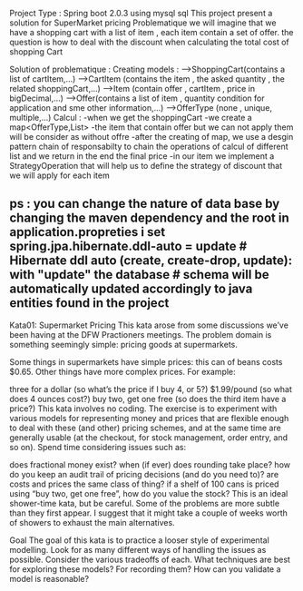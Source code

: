 Project Type : Spring boot 2.0.3 using mysql sql
This project present a solution for SuperMarket pricing 
Problematique 
we will imagine that we have a shopping cart with a list of item , each item contain a set of offer.
the question is how to deal with the discount when calculating the total cost of shopping Cart 

Solution of problematique : 
Creating models : -->ShoppingCart(contains a list of cartItem,...) 
                  -->CartItem (contains the item , the asked quantity , the related shoppingCart,...)
                  -->Item (contain offer , cartItem , price in bigDecimal,...)
                  -->Offer(contains a list of item , quantity condition for application and sme other information,...)
                  -->OfferType (none , unique, multiple,...)
Calcul :   -when we get the shoppingCart
                -we create a map<OfferType,List<Cartitem>>
                -the item that contain offer but we can not apply them will be consider as without offre 
            -after the creating of map, we use a desgin pattern chain of responsabilty to chain the operations of calcul of different list and we return in the end the final price
            -in our item we implement a StrategyOperation that will help us to define the strategy of discount that we will apply for each item 
 
 ps : you can change the nature of data base by changing the maven dependency and the root in application.propreties 
      i set spring.jpa.hibernate.ddl-auto = update
      # Hibernate ddl auto (create, create-drop, update): with "update" the database
      # schema will be automatically updated accordingly to java entities found in the project
 ------------------------------------------------------------------------------------------------------------------------------------

Kata01: Supermarket Pricing
This kata arose from some discussions we’ve been having at the DFW Practioners meetings. The problem domain is something seemingly simple: pricing goods at supermarkets.

Some things in supermarkets have simple prices: this can of beans costs $0.65. Other things have more complex prices. For example:

three for a dollar (so what’s the price if I buy 4, or 5?)
$1.99/pound (so what does 4 ounces cost?)
buy two, get one free (so does the third item have a price?)
This kata involves no coding. The exercise is to experiment with various models for representing money and prices that are flexible enough to deal with these (and other) pricing schemes, and at the same time are generally usable (at the checkout, for stock management, order entry, and so on). Spend time considering issues such as:

does fractional money exist?
when (if ever) does rounding take place?
how do you keep an audit trail of pricing decisions (and do you need to)?
are costs and prices the same class of thing?
if a shelf of 100 cans is priced using “buy two, get one free”, how do you value the stock?
This is an ideal shower-time kata, but be careful. Some of the problems are more subtle than they first appear. I suggest that it might take a couple of weeks worth of showers to exhaust the main alternatives.

Goal
The goal of this kata is to practice a looser style of experimental modelling. Look for as many different ways of handling the issues as possible. Consider the various tradeoffs of each. What techniques are best for exploring these models? For recording them? How can you validate a model is reasonable?






            
            
                
                  
